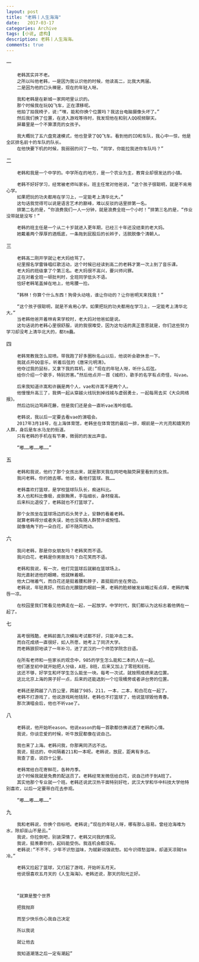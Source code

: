 ```yaml
---
layout: post
title: "老韩丨人生海海"
date:   2017-03-17
categories: Archive
tags: [小说, 虚构]
description: 老韩丨人生海海。
comments: true
---
```


一

        老韩其实并不老。
        之所以叫他老韩，一是因为我认识他的时候，他读高二，比我大两届。
        二是因为他的口头禅是，现在的年轻人呀。

        我和老韩是在新城一家网吧里认识的。
        那个时候我在玩QQ飞车，正在漂移呢。
        他拍了拍我椅子，说:“嘿，能和你换个位置吗？我这台电脑摄像头坏了。”
        然后我们换了位置，在进入游戏等待时，我发现他在和别人QQ视频聊天。
        屏幕里是一个不算漂亮的女孩子。

        我大概玩了五六盘竞速模式，他也登录了QQ飞车。看到他的ID和车队，我心中一惊，他是全区排名前十的车队的队长。
        在他快要下机的时候，我弱弱的问了一句，“同学，你能拉我进你车队吗？”

二

        老韩和我是一个中学的。中学所在的地方，是一个农业为主，教育业却很发达的小镇。

        老韩不好好学习，经常被老师叫家长。班主任常对他爸说，“这个孩子很聪明，就是不肯用心学。
        如果把玩的功夫都用在学习上，一定能考上清华北大。”
        这句话我觉得可以说是语言艺术的巅峰，难以反驳的话里排第一名。
        排第二名的是，“你浪费我们一人一分钟，就是浪费全班一个小时！”排第三名的是，“作业没带就是没写！”

        老韩的班主任是一个从二十岁就进入更年期，已经三十年还没结束的老大妈。
        她戴着两个厚厚的酒瓶底，一条拖到屁股后的长辫子，活脱脱像个清朝人。

三

        老韩高二刚开学就让老大妈给骂了。
        纪里报名学雷锋唱红歌活动，这个时候已经读到高二的老韩才第一次上到了音乐课。
        老大妈的班级拿了个第三名。老大妈很不高兴，要兴师问罪。
        正在对着全班一顿批判时，全班同学低头不语。
        恰好老韩笔盖掉在地上，他弯腰一捡。

        “韩林！你算个什么东西！狗骨头动啥，谁让你动的？让你爸明天来找我！”

        “这个孩子很聪明，就是不肯用心学。如果把玩的功夫都用在学习上，一定能考上清华北大。”
        当老韩他爸开着林肯来学校时，老大妈对他爸如是说。
        这句话说的老韩心里很舒服，说的我很难受，因为这句话的真正意思就是，你们这些努力学习却没考上清华北大的，都tm蠢。

四

        老韩常教我怎么双喷。带我跑了好多圈秋名山以后，他说听会歌休息一下。
        我就点开QQ音乐，听着后弦的《唐宋元明清》。
        他夺过我的鼠标，又拿下我的耳机，说:“现在的年轻人呀，听什么后弦。
        给你介绍一个歌手，特别厉害。”然后他点开一首《城府》，歌手的名字有点奇怪，叫vae。

        后来我知道许嵩和许巍是两个人，vae和许嵩不是两个人。
        他慢慢升高三了，我俩一起从穿越火线玩到掉线城与虚弱勇士，一起每周去买《大众网络报》。
        然后边玩边骂麻花藤，但是我们还是会一直听vae浅吟低唱。

        老韩说，我以后一定要去看vae的演唱会。
        2017年3月18号，在上海体育馆，老韩坐在体育馆的最后一排，眼前是一片光亮和嬉笑的人群，身后是车水马龙的街道。
        只有老韩的手机在有节奏，微弱的的发出声音。

        “嘟……嘟……嘟……”

五

        老韩和我说，他约了那个女孩出来，就是那天我在网吧电脑荧屏里看到的女孩。
        我问老韩，你约她去哪。他说，看他打篮球。我……

        老韩喜欢打篮球，是学校篮球队队长，痴迷科比。
        本人也和科比像极，皮肤黝黑，手指细长，身材瘦高。
        后来科比退役了，老韩就也不打篮球了。

        那个女孩坐在篮球场边的石头凳子上，安静的看着老韩。
        就算老韩得分或者失误，她也没有随人群赞许或惋惜。
        就像墙角下的一朵白花，却不随风而动。

六

        我问老韩，那是你女朋友吗？老韩笑而不语。
        我问白花，老韩是你男朋友吗？白花笑而不语。

        老韩和我说，有一次，他打完篮球后就躺在篮球场上。
        阳光直射进他的眼睛，他就眯着眼。
        他大口喘着气，而白花还是挺着腰和脖子，直挺挺的坐在旁边。
        老韩说，年轻真好。然后白光朦胧的眼前一黑，老韩的脸颊被发丝略过有点痒，老韩的嘴唇一凉。

        在校园里我们常看见他俩走在一起，一起放学。中学时代，我们都认为这标志着他俩在一起了。

七

        高考很残酷，老韩前面几次模拟考试都不好，只能冲击二本。
        而白花成绩一直很好，如人所愿，她考上了同济大学。
        而老韩狼狈地读了一年补习，进了武汉的一个师范学院念日语。

        在所有老师和一些家长的观念中，985的学生怎么能和二本的人在一起。
        他们甚至初中就开始把人分级，A班，B班，后来又加上了零班和E班。
        这还不够，好学生和坏学生怎么能坐一块。每考一次试，就按照成绩来选位置。
        这比北京上海的房子好一点，后来的还能选到一个垃圾桶旁或者讲台旁的位置。

        老韩还是跨越了八百公里，跨越了985，211，一本，二本，和白花在一起了。
        老韩不打游戏了，他说游戏耗他钱财。老韩也不打篮球了，他说篮球毁他青春。
        那次演唱会后，他也不听vae了。

八

        老韩说，他开始听eason。他说eason的每一首歌都仿佛说透了老韩的心情。
        我说，你谈恋爱的时候，听牛放屁都像在说自己。

        我也来了上海。老韩问我，你那离同济远不远。
        我说，挺远的，中间隔着211和一本呢。老韩说，放屁，距离有多远。
        我查了查，说四十公里。

        老韩常给白花寄鲜花，各种月季。
        这个时候我就是免费的配送员了。老韩经常发微信给白花，说自己终于到A班了。
        其实他那个专业就一个班。老韩还说武汉热干面特别好吃，武汉大学和华中科技大学他特别喜欢，以后一定要带白花去参观。

        “嘟……嘟……嘟……”

九

        我和老韩说，你换个目标吧。老韩说;“现在的年轻人呀，哪有那么容易。曾经沧海难为水，除却巫山不是云。”
        我说，你拉倒吧，别装深情了。老韩又问我的情况。
        我说，挺羡慕你的，起码能受伤。我连机会都没有。
        老韩说:“不不不，少年不识愁滋味，为赋新词强说愁。如今识得愁滋味，却道天凉贼tm冷。”

        老韩又捡起了篮球，又打起了游戏，开始听五月天。
        他说很喜欢五月天的《人生海海》。老韩还说，那天的阳光正好。



        “就算是整个世界

        把我抛弃

        而至少快乐伤心我自己决定

        所以我说

        就让他去

        我知道潮落之后一定有潮起”

        
